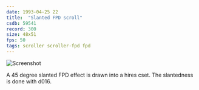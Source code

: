 ```yaml
---
date: 1993-04-25 22
title:  "Slanted FPD scroll"
csdb: 59541
record: 300
size: 48x51
fps: 50
tags: scroller scroller-fpd fpd
---
```

![Screenshot](/c64wrd/varsity/hohlhippe/fpd-scroll.png)

A 45 degree slanted FPD effect is drawn into a hires cset. The slantedness is done with d016.

<!--more-->
